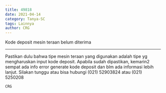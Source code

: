 ```yaml
---
title: 49818
date: 2021-04-14
category: Tanya-SC
tags: Lainnya
author: CRG
---
```


Kode deposit mesin teraan belum diterima

---

Pastikan dulu bahwa tipe mesin teraan yang digunakan adalah tipe yg mengharuskan input kode deposit. Apabila sudah dipastikan, kemarin2 sempat ada info error generate kode deposit dan blm ada informasi lebih lanjut. Silakan tunggu atau bisa hubungi (021) 52903824 atau (021) 5250208

`CRG`
